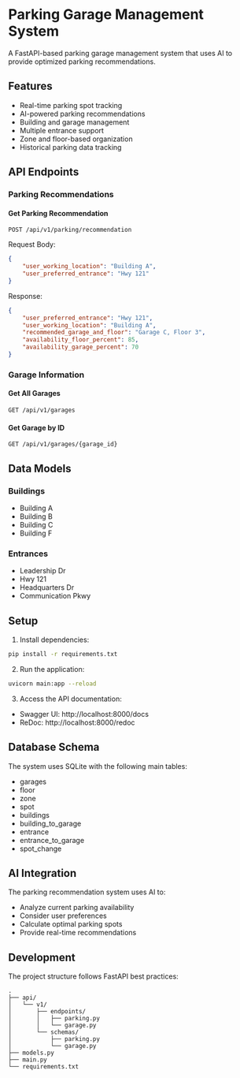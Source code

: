 # Parking Garage Management System

A FastAPI-based parking garage management system that uses AI to provide optimized parking recommendations.

## Features

- Real-time parking spot tracking
- AI-powered parking recommendations
- Building and garage management
- Multiple entrance support
- Zone and floor-based organization
- Historical parking data tracking

## API Endpoints

### Parking Recommendations

#### Get Parking Recommendation
```http
POST /api/v1/parking/recommendation
```

Request Body:
```json
{
    "user_working_location": "Building A",
    "user_preferred_entrance": "Hwy 121"
}
```

Response:
```json
{
    "user_preferred_entrance": "Hwy 121",
    "user_working_location": "Building A",
    "recommended_garage_and_floor": "Garage C, Floor 3",
    "availability_floor_percent": 85,
    "availability_garage_percent": 70
}
```

### Garage Information

#### Get All Garages
```http
GET /api/v1/garages
```

#### Get Garage by ID
```http
GET /api/v1/garages/{garage_id}
```

## Data Models

### Buildings
- Building A
- Building B
- Building C
- Building F

### Entrances
- Leadership Dr
- Hwy 121
- Headquarters Dr
- Communication Pkwy

## Setup

1. Install dependencies:
```bash
pip install -r requirements.txt
```

2. Run the application:
```bash
uvicorn main:app --reload
```

3. Access the API documentation:
- Swagger UI: http://localhost:8000/docs
- ReDoc: http://localhost:8000/redoc

## Database Schema

The system uses SQLite with the following main tables:
- garages
- floor
- zone
- spot
- buildings
- building_to_garage
- entrance
- entrance_to_garage
- spot_change

## AI Integration

The parking recommendation system uses AI to:
- Analyze current parking availability
- Consider user preferences
- Calculate optimal parking spots
- Provide real-time recommendations

## Development

The project structure follows FastAPI best practices:
```
.
├── api/
│   └── v1/
│       ├── endpoints/
│       │   ├── parking.py
│       │   └── garage.py
│       └── schemas/
│           ├── parking.py
│           └── garage.py
├── models.py
├── main.py
└── requirements.txt
``` 